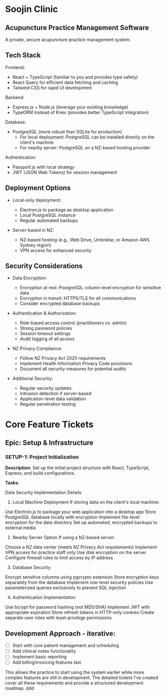 # Soojin Clinic
## Acupuncture Practice Management Software

A private, secure acupuncture practice management system. 

## Tech Stack

Frontend:

- React + TypeScript (familiar to you and provides type safety)
- React Query for efficient data fetching and caching
- Tailwind CSS for rapid UI development

Backend:

- Express.js + Node.js (leverage your existing knowledge)
- TypeORM instead of Knex (provides better TypeScript integration)

Database:

- PostgreSQL (more robust than SQLite for production)
  - For local deployment: PostgreSQL can be installed directly on the client's machine
  - For nearby server: PostgreSQL on a NZ-based hosting provider

Authentication:

- Passport.js with local strategy
- JWT (JSON Web Tokens) for session management

## Deployment Options 

- Local-only deployment:
  - Electron.js to package as desktop application
  - Local PostgreSQL instance
  - Regular automated backups

- Server-based in NZ:
  - NZ-based hosting (e.g., Web Drive, Umbrellar, or Amazon AWS Sydney region)
  - VPN access for enhanced security

## Security Considerations

- Data Encryption:
  - Encryption at rest: PostgreSQL column-level encryption for sensitive data
  - Encryption in transit: HTTPS/TLS for all communications
  - Consider encrypted database backups


- Authentication & Authorization:
  - Role-based access control (practitioners vs. admin)
  - Strong password policies
  - Session timeout settings
  - Audit logging of all access

- NZ Privacy Compliance:
  - Follow NZ Privacy Act 2020 requirements
  - Implement Health Information Privacy Code provisions
  - Document all security measures for potential audits


- Additional Security:
  - Regular security updates
  - Intrusion detection if server-based
  - Application-level data validation
  - Regular penetration testing

# Core Feature Tickets

## Epic: Setup & Infrastructure

### SETUP-1: Project Initialization

**Description:** Set up the initial project structure with React, TypeScript, Express, and build configurations.

**Tasks:**

Data Security Implementation Details

1. Local Machine Deployment
If storing data on the client's local machine:

Use Electron.js to package your web application into a desktop app
Store PostgreSQL database locally with encryption
Implement file-level encryption for the data directory
Set up automated, encrypted backups to external media

2. Nearby Server Option
If using a NZ-based server:

Choose a NZ data center (meets NZ Privacy Act requirements)
Implement VPN access for practice staff only
Use disk encryption on the server
Configure firewall rules to limit access by IP address

3. Database Security

Encrypt sensitive columns using pgcrypto extension
Store encryption keys separately from the database
Implement row-level security policies
Use parameterized queries exclusively to prevent SQL injection

4. Authentication Implementation

Use bcrypt for password hashing (not MD5/SHA)
Implement JWT with appropriate expiration
Store refresh tokens in HTTP-only cookies
Create separate user roles with least-privilege permissions

## Development Approach - iterative:

- [ ] Start with core patient management and scheduling
- [ ] Add clinical notes functionality
- [ ] Implement basic reporting
- [ ] Add billing/invoicing features last

This allows the practice to start using the system earlier while more complex features are still in development.
The detailed tickets I've created cover all these requirements and provide a structured development roadmap. 
ddd
